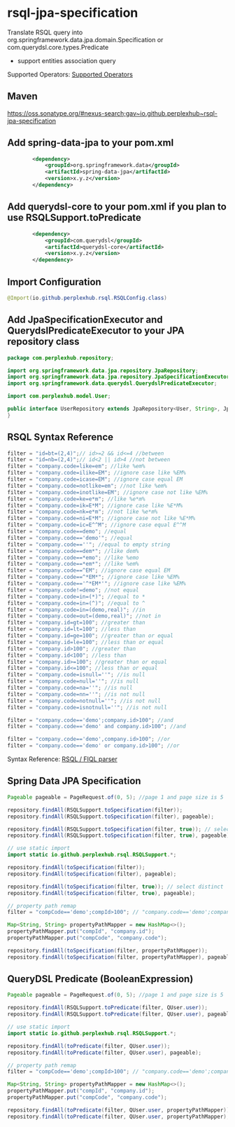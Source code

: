 # rsql-jpa-specification

Translate RSQL query into org.springframework.data.jpa.domain.Specification or com.querydsl.core.types.Predicate
- support entities association query

Supported Operators: [Supported Operators](https://github.com/perplexhub/rsql-jpa-specification/blob/master/src/main/java/io/github/perplexhub/rsql/RSQLOperators.java)

## Maven

https://oss.sonatype.org/#nexus-search;gav~io.github.perplexhub~rsql-jpa-specification


## Add spring-data-jpa to your pom.xml

```xml
		<dependency>
			<groupId>org.springframework.data</groupId>
			<artifactId>spring-data-jpa</artifactId>
			<version>x.y.z</version>
		</dependency>
```

## Add querydsl-core to your pom.xml if you plan to use RSQLSupport.toPredicate

```xml
		<dependency>
			<groupId>com.querydsl</groupId>
			<artifactId>querydsl-core</artifactId>
			<version>x.y.z</version>
		</dependency>
```

## Import Configuration

```java
@Import(io.github.perplexhub.rsql.RSQLConfig.class)
```

## Add JpaSpecificationExecutor and QuerydslPredicateExecutor to your JPA repository class

```java
package com.perplexhub.repository;

import org.springframework.data.jpa.repository.JpaRepository;
import org.springframework.data.jpa.repository.JpaSpecificationExecutor;
import org.springframework.data.querydsl.QuerydslPredicateExecutor;

import com.perplexhub.model.User;

public interface UserRepository extends JpaRepository<User, String>, JpaSpecificationExecutor<User>, QuerydslPredicateExecutor<User> {
}
```

## RSQL Syntax Reference

```java
filter = "id=bt=(2,4)";// id>=2 && id<=4 //between
filter = "id=nb=(2,4)";// id<2 || id>4 //not between
filter = "company.code=like=em"; //like %em%
filter = "company.code=ilike=EM"; //ignore case like %EM%
filter = "company.code=icase=EM"; //ignore case equal EM
filter = "company.code=notlike=em"; //not like %em%
filter = "company.code=inotlike=EM"; //ignore case not like %EM%
filter = "company.code=ke=e*m"; //like %e*m%
filter = "company.code=ik=E*M"; //ignore case like %E*M%
filter = "company.code=nk=e*m"; //not like %e*m%
filter = "company.code=ni=E*M"; //ignore case not like %E*M%
filter = "company.code=ic=E^^M"; //ignore case equal E^^M
filter = "company.code==demo"; //equal
filter = "company.code=='demo'"; //equal
filter = "company.code==''"; //equal to empty string
filter = "company.code==dem*"; //like dem%
filter = "company.code==*emo"; //like %emo
filter = "company.code==*em*"; //like %em%
filter = "company.code==^EM"; //ignore case equal EM
filter = "company.code==^*EM*"; //ignore case like %EM%
filter = "company.code=='^*EM*'"; //ignore case like %EM%
filter = "company.code!=demo"; //not equal
filter = "company.code=in=(*)"; //equal to *
filter = "company.code=in=(^)"; //equal to ^
filter = "company.code=in=(demo,real)"; //in
filter = "company.code=out=(demo,real)"; //not in
filter = "company.id=gt=100"; //greater than
filter = "company.id=lt=100"; //less than
filter = "company.id=ge=100"; //greater than or equal
filter = "company.id=le=100"; //less than or equal
filter = "company.id>100"; //greater than
filter = "company.id<100"; //less than
filter = "company.id>=100"; //greater than or equal
filter = "company.id<=100"; //less than or equal
filter = "company.code=isnull=''"; //is null
filter = "company.code=null=''"; //is null
filter = "company.code=na=''"; //is null
filter = "company.code=nn=''"; //is not null
filter = "company.code=notnull=''"; //is not null
filter = "company.code=isnotnull=''"; //is not null

filter = "company.code=='demo';company.id>100"; //and
filter = "company.code=='demo' and company.id>100"; //and

filter = "company.code=='demo',company.id>100"; //or
filter = "company.code=='demo' or company.id>100"; //or
```

Syntax Reference: [RSQL / FIQL parser](https://github.com/jirutka/rsql-parser#examples)

## Spring Data JPA Specification

```java
Pageable pageable = PageRequest.of(0, 5); //page 1 and page size is 5

repository.findAll(RSQLSupport.toSpecification(filter));
repository.findAll(RSQLSupport.toSpecification(filter), pageable);

repository.findAll(RSQLSupport.toSpecification(filter, true)); // select distinct
repository.findAll(RSQLSupport.toSpecification(filter, true), pageable);

// use static import
import static io.github.perplexhub.rsql.RSQLSupport.*;

repository.findAll(toSpecification(filter));
repository.findAll(toSpecification(filter), pageable);

repository.findAll(toSpecification(filter, true)); // select distinct
repository.findAll(toSpecification(filter, true), pageable);

// property path remap
filter = "compCode=='demo';compId>100"; // "company.code=='demo';company.id>100" -  protect our domain model #10

Map<String, String> propertyPathMapper = new HashMap<>();
propertyPathMapper.put("compId", "company.id");
propertyPathMapper.put("compCode", "company.code");

repository.findAll(toSpecification(filter, propertyPathMapper));
repository.findAll(toSpecification(filter, propertyPathMapper), pageable);
```

## QueryDSL Predicate (BooleanExpression)

```java
Pageable pageable = PageRequest.of(0, 5); //page 1 and page size is 5

repository.findAll(RSQLSupport.toPredicate(filter, QUser.user));
repository.findAll(RSQLSupport.toPredicate(filter, QUser.user), pageable);

// use static import
import static io.github.perplexhub.rsql.RSQLSupport.*;

repository.findAll(toPredicate(filter, QUser.user));
repository.findAll(toPredicate(filter, QUser.user), pageable);

// property path remap
filter = "compCode=='demo';compId>100"; // "company.code=='demo';company.id>100" - protect our domain model #10

Map<String, String> propertyPathMapper = new HashMap<>();
propertyPathMapper.put("compId", "company.id");
propertyPathMapper.put("compCode", "company.code");

repository.findAll(toPredicate(filter, QUser.user, propertyPathMapper));
repository.findAll(toPredicate(filter, QUser.user, propertyPathMapper), pageable);
```
